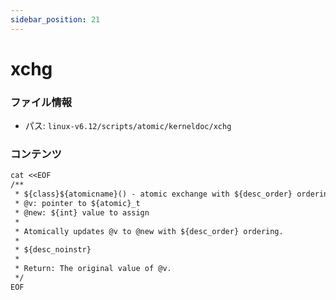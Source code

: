 ```yaml
---
sidebar_position: 21
---
```

# xchg

### ファイル情報

- パス: `linux-v6.12/scripts/atomic/kerneldoc/xchg`

### コンテンツ

```txt
cat <<EOF
/**
 * ${class}${atomicname}() - atomic exchange with ${desc_order} ordering
 * @v: pointer to ${atomic}_t
 * @new: ${int} value to assign
 *
 * Atomically updates @v to @new with ${desc_order} ordering.
 *
 * ${desc_noinstr}
 *
 * Return: The original value of @v.
 */
EOF

```
